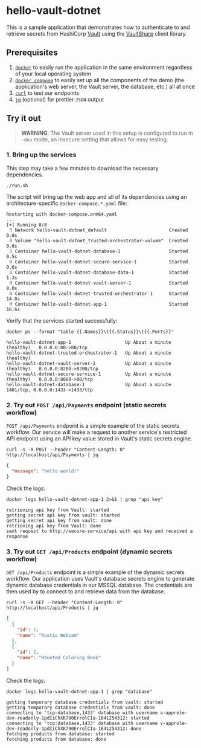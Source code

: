 # hello-vault-dotnet

This is a sample application that demonstrates how to authenticate to and
retrieve secrets from HashiCorp [Vault][vault] using the
[VaultSharp][vaultsharp] client library.

## Prerequisites

1. [`docker`][docker] to easily run the application in the same environment
   regardless of your local operating system
1. [`docker compose`][docker-compose] to easily set up all the components of the
   demo (the application's web server, the Vault server, the database, etc.) all
   at once
1. [`curl`][curl] to test our endpoints
1. [`jq`][jq] (optional) for prettier `JSON` output

## Try it out

> **WARNING**: The Vault server used in this setup is configured to run in
> `-dev` mode, an insecure setting that allows for easy testing.

### 1. Bring up the services

This step may take a few minutes to download the necessary dependencies.

```shell-session
./run.sh
```

The script will bring up the web app and all of its dependencies using an
architecture-specific `docker-compose.*.yaml` file:

```
Restarting with docker-compose.arm64.yaml
...
[+] Running 8/8
 ⠿ Network hello-vault-dotnet_default                       Created       0.0s
 ⠿ Volume "hello-vault-dotnet_trusted-orchestrator-volume"  Created       0.0s
 ⠿ Container hello-vault-dotnet-database-1                  Started       0.5s
 ⠿ Container hello-vault-dotnet-secure-service-1            Started       0.6s
 ⠿ Container hello-vault-dotnet-database-data-1             Started       1.3s
 ⠿ Container hello-vault-dotnet-vault-server-1              Started       8.0s
 ⠿ Container hello-vault-dotnet-trusted-orchestrator-1      Started      14.8s
 ⠿ Container hello-vault-dotnet-app-1                       Started      16.6s
```

Verify that the services started successfully:

```shell-session
docker ps --format "table {{.Names}}\t{{.Status}}\t{{.Ports}}"
```

```
hello-vault-dotnet-app-1                    Up About a minute (healthy)   0.0.0.0:80->80/tcp
hello-vault-dotnet-trusted-orchestrator-1   Up About a minute (healthy)
hello-vault-dotnet-vault-server-1           Up About a minute (healthy)   0.0.0.0:8200->8200/tcp
hello-vault-dotnet-secure-service-1         Up About a minute (healthy)   0.0.0.0:8080->80/tcp
hello-vault-dotnet-database-1               Up About a minute             1401/tcp, 0.0.0.0:1433->1433/tcp
```

### 2. Try out `POST /api/Payments` endpoint (static secrets workflow)

`POST /api/Payments` endpoint is a simple example of the static secrets
workflow. Our service will make a request to another service's restricted API
endpoint using an API key value stored in Vault's static secrets engine.

```shell-session
curl -s -X POST --header "Content-Length: 0" http://localhost/api/Payments | jq
```

```json
{
  "message": "hello world!"
}
```

Check the logs:

```shell-session
docker logs hello-vault-dotnet-app-1 2>&1 | grep "api key"
```

```log
retrieving api key from Vault: started
getting secret api key from vault: started
getting secret api key from vault: done
retrieving api key from Vault: done
sent request to http://secure-service/api with api key and received a response
```

### 3. Try out `GET /api/Products` endpoint (dynamic secrets workflow)

`GET /api/Products` endpoint is a simple example of the dynamic secrets
workflow. Our application uses Vault's database secrets engine to generate
dynamic database credentials in our MSSQL database. The credentials are
then used by to connect to and retrieve data from the database.

```shell-session
curl -s -X GET --header "Content-Length: 0" http://localhost/api/Products | jq
```

```json
[
  {
    "id": 1,
    "name": "Rustic Webcam"
  },
  {
    "id": 2,
    "name": "Haunted Coloring Book"
  }
]
```

Check the logs:

```shell-session
docker logs hello-vault-dotnet-app-1 | grep "database"
```

```log
getting temporary database credentials from vault: started
getting temporary database credentials from vault: done
connecting to 'tcp:database,1433' database with username v-approle-dev-readonly-1pdIiChXK790ErrolCIa-1641254312: started
connecting to 'tcp:database,1433' database with username v-approle-dev-readonly-1pdIiChXK790ErrolCIa-1641254312: done
fetching products from database: started
fetching products from database: done
```

[vault]:           https://www.vaultproject.io/
[vaultsharp]:      https://github.com/rajanadar/VaultSharp
[docker]:          https://docs.docker.com/get-docker/
[docker-compose]:  https://docs.docker.com/compose/install/
[curl]:            https://curl.se/
[jq]:              https://stedolan.github.io/jq/
